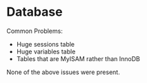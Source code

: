 # Database

Common Problems:

* Huge sessions table
* Huge variables table
* Tables that are MyISAM rather than InnoDB
 
None of the above issues were present.